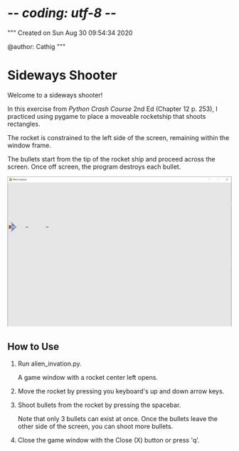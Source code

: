 # -*- coding: utf-8 -*-
"""
Created on Sun Aug 30 09:54:34 2020

@author: Cathig
"""
# Sideways Shooter
Welcome to a sideways shooter!

In this exercise from _Python Crash Course_ 2nd Ed (Chapter 12 p. 253), I practiced using pygame to place a moveable rocketship that shoots rectangles.

The rocket is constrained to the left side of the screen, remaining within the window frame.

The bullets start from the tip of the rocket ship and proceed across the screen. Once off screen, the program destroys each bullet.

![sample Sideways Shooter screen](/images/sampleScreen.jpg)

## How to Use
1. Run alien_invation.py.

   A game window with a rocket center left opens.

2. Move the rocket by pressing you keyboard's up and down arrow keys.

3. Shoot bullets from the rocket by pressing the spacebar.

   Note that only 3 bullets can exist at once. Once the bullets leave the other side of the screen, you can shoot more bullets.

4. Close the game window with the Close (X) button or press 'q'.